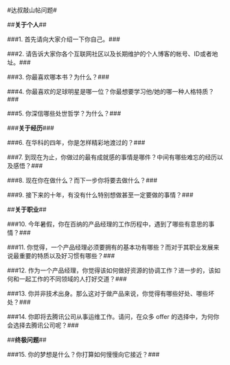 #达叔敲山帖问题#

##**关于个人**##

###1. 首先请向大家介绍一下你自己。###

###2. 请告诉大家你各个互联网社区以及长期维护的个人博客的帐号、ID或者地址。###

###3. 你最喜欢哪本书？为什么？###

###4. 你最喜欢的足球明星是哪一位？你最想要学习他/她的哪一种人格特质？###

###5. 你深信哪些处世哲学？为什么？###

###**关于经历**###

###6. 在华科的四年，你是怎样精彩地渡过的？###

###7. 到现在为止，你做过的最有成就感的事情是哪件？中间有哪些难忘的经历以及感悟？###

###8. 现在你在做什么？而下一步你将要去做什么？###

###9. 接下来的十年，有没有什么特别想做甚至一定要做的事情？###

##**关于职业**##

###10. 今年暑假，你在百纳的产品经理的工作历程中，遇到了哪些有意思的事情？###

###11. 你觉得，一个产品经理必须要拥有的基本功有哪些？而对于其职业发展来说最重要的特质以及好习惯有哪些？###

###12. 作为一个产品经理，你觉得该如何做好资源的协调工作？进一步的，该如何和一起工作的不同领域的人打好交道？###

###13. 你并非技术出身。那么这对于做产品来说，你觉得有哪些好处、哪些坏处？###

###14. 你即将去腾讯公司从事运维工作。请问，在众多 offer 的选择中，为何你会选择去腾讯公司呢？###

##**终极问题**##

###15. 你的梦想是什么？你打算如何慢慢向它接近？###
